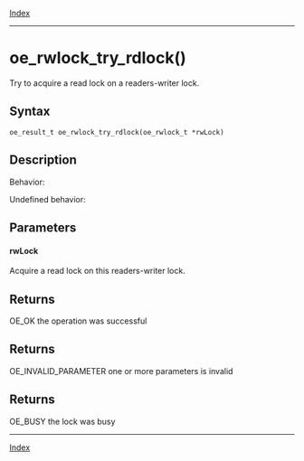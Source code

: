 [Index](index.md)

---
# oe_rwlock_try_rdlock()

Try to acquire a read lock on a readers-writer lock.

## Syntax

    oe_result_t oe_rwlock_try_rdlock(oe_rwlock_t *rwLock)
## Description 

Behavior:

Undefined behavior:



## Parameters

#### rwLock

Acquire a read lock on this readers-writer lock.

## Returns

OE_OK the operation was successful

## Returns

OE_INVALID_PARAMETER one or more parameters is invalid

## Returns

OE_BUSY the lock was busy

---
[Index](index.md)

